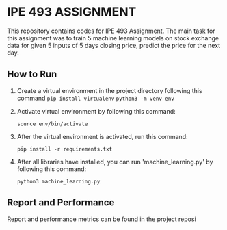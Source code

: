 # IPE 493 ASSIGNMENT 
This repository contains codes for IPE 493 Assignment. The main task for this assignment was to train 5 machine learning models on stock exchange data for given 5 inputs of 5 days closing price, predict the price for the next day.
## How to Run
1. Create a virtual environment in the project directory following this command
`pip install virtualenv`
`python3 -m venv env` 
2. Activate virtual environment by following this command:

    `source env/bin/activate`

3. After the virtual environment is activated, run this command:

    `pip install -r requirements.txt`

4. After all libraries have installed, you can run 'machine_learning.py' by following this command:

    `python3 machine_learning.py`


## Report and Performance
Report and performance metrics can be found in the project reposi

